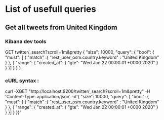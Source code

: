 # List of usefull queries
## Get all tweets from United Kingdom 
### Kibana dev tools
GET twitter/_search?scroll=1m&pretty
{
  "size": 10000,
  "query": {
    "bool": {
      "must": [
        {
          "match" :{
            "rest_user_osm.country.keyword" : "United Kingdom" 
          }
        },
        {
          "range": {
            "created_at": {
              "gte": "Wed Jan 22 00:00:01 +0000 2020"
            }
          }
        }]
    }
  }
}
### cURL syntax :
curl -XGET "http://localhost:9200/twitter/_search?scroll=1m&pretty" -H 'Content-Type: application/json' -d'{  "size": 10000,  "query": {    "bool": {      "must": [        {          "match" :{            "rest_user_osm.country.keyword" : "United Kingdom"           }        },        {          "range": {            "created_at": {              "gte": "Wed Jan 22 00:00:01 +0000 2020"            }          }        }]    }  }}'